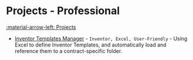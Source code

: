 # Projects - Professional
[:material-arrow-left: Projects](projects.md)

- [Inventor Templates Manager](wps-templates-manager.md) - `Inventor, Excel, User-Friendly` - Using Excel to define Inventor Templates, and automatically load and reference them to a contract-specific folder. 



